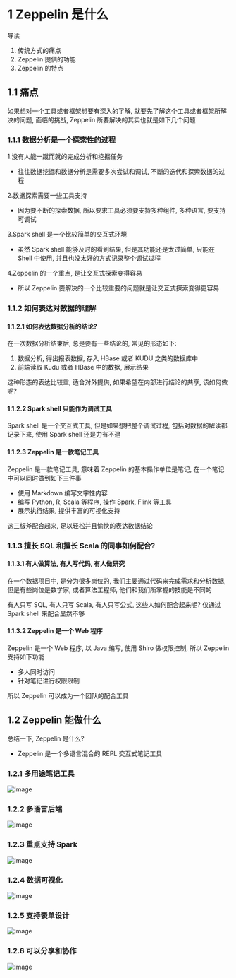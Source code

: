 # 1 Zeppelin 是什么
导读
1. 传统方式的痛点
2. Zeppelin 提供的功能
3. Zeppelin 的特点

## 1.1 痛点
如果想对一个工具或者框架想要有深入的了解, 就要先了解这个工具或者框架所解决的问题, 面临的挑战, Zeppelin 所要解决的其实也就是如下几个问题

### 1.1.1 数据分析是一个探索性的过程
1.没有人能一蹴而就的完成分析和挖掘任务
- 往往数据挖掘和数据分析是需要多次尝试和调试, 不断的迭代和探索数据的过程

2.数据探索需要一些工具支持
- 因为要不断的探索数据, 所以要求工具必须要支持多种组件, 多种语言, 要支持可调试

3.Spark shell 是一个比较简单的交互式环境
- 虽然 Spark shell 能够及时的看到结果, 但是其功能还是太过简单, 只能在 Shell 中使用, 并且也没太好的方式记录整个调试过程

4.Zeppelin 的一个重点, 是让交互式探索变得容易
- 所以 Zeppelin 要解决的一个比较重要的问题就是让交互式探索变得更容易

### 1.1.2 如何表达对数据的理解

#### 1.1.2.1 如何表达数据分析的结论?
在一次数据分析结束后, 总是要有一些结论的, 常见的形态如下:

1. 数据分析, 得出报表数据, 存入 HBase 或者 KUDU 之类的数据库中
2. 前端读取 Kudu 或者 HBase 中的数据, 展示结果

这种形态的表达比较重, 适合对外提供, 如果希望在内部进行结论的共享, 该如何做呢?

#### 1.1.2.2 Spark shell 只能作为调试工具
Spark shell 是一个交互式工具, 但是如果想把整个调试过程, 包括对数据的解读都记录下来, 使用 Spark shell 还是力有不逮

#### 1.1.2.3 Zeppelin 是一款笔记工具
Zeppelin 是一款笔记工具, 意味着 Zeppelin 的基本操作单位是笔记, 在一个笔记中可以同时做到如下三件事

- 使用 Markdown 编写文字性内容
- 编写 Python, R, Scala 等程序, 操作 Spark, Flink 等工具
- 展示执行结果, 提供丰富的可视化支持

这三板斧配合起来, 足以轻松并且愉快的表达数据结论

### 1.1.3 擅长 SQL 和擅长 Scala 的同事如何配合?

#### 1.1.3.1 有人做算法, 有人写代码, 有人做研究
在一个数据项目中, 是分为很多岗位的, 我们主要通过代码来完成需求和分析数据, 但是有些岗位是数学家, 或者算法工程师, 他们和我们所掌握的技能是不同的

有人只写 SQL, 有人只写 Scala, 有人只写公式, 这些人如何配合起来呢? 仅通过 Spark shell 来配合显然不够

#### 1.1.3.2 Zeppelin 是一个 Web 程序

Zeppelin 是一个 Web 程序, 以 Java 编写, 使用 Shiro 做权限控制, 所以 Zeppelin 支持如下功能

- 多人同时访问
- 针对笔记进行权限限制

所以 Zeppelin 可以成为一个团队的配合工具

## 1.2 Zeppelin 能做什么
总结一下, Zeppelin 是什么?
- Zeppelin 是一个多语言混合的 REPL 交互式笔记工具

### 1.2.1 多用途笔记工具
![image](https://user-images.githubusercontent.com/75486726/179738264-ed1d77bc-c5c2-4948-8c10-73f8b0a89d58.png)

### 1.2.2 多语言后端
![image](https://user-images.githubusercontent.com/75486726/179738282-506c4db5-984c-4a8e-acfe-e5cee6fa13bc.png)

### 1.2.3 重点支持 Spark
![image](https://user-images.githubusercontent.com/75486726/179738307-788e72b6-1afb-4712-94ef-4e7c7aba3db2.png)

### 1.2.4 数据可视化
![image](https://user-images.githubusercontent.com/75486726/179738328-7319dfd1-54ef-40df-b46d-b9e20b6d5aac.png)

### 1.2.5 支持表单设计
![image](https://user-images.githubusercontent.com/75486726/179738347-a2eb89cc-5758-41d7-9cfa-d41e748f5492.png)

### 1.2.6 可以分享和协作
![image](https://user-images.githubusercontent.com/75486726/179738357-c6a5bfd7-2ea3-478e-bd89-b9f9897b2448.png)
